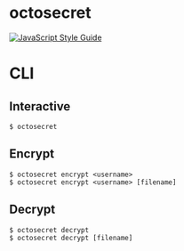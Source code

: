 # octosecret

[![JavaScript Style Guide](https://img.shields.io/badge/code_style-standard-brightgreen.svg)](https://standardjs.com)

# CLI
## Interactive
```shell
$ octosecret
```

## Encrypt
```shell
$ octosecret encrypt <username>
$ octosecret encrypt <username> [filename]
```

## Decrypt
```shell
$ octosecret decrypt
$ octosecret decrypt [filename]
```
